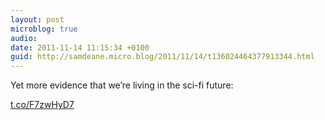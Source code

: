 ```yaml
---
layout: post
microblog: true
audio: 
date: 2011-11-14 11:15:34 +0100
guid: http://samdeane.micro.blog/2011/11/14/t136024464377913344.html
---
```

Yet more evidence that we’re living in the sci-fi future:

[t.co/F7zwHyD7](http://t.co/F7zwHyD7)
